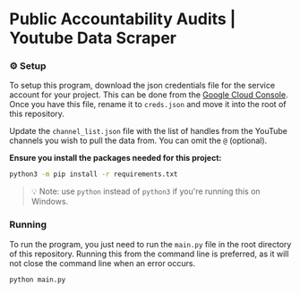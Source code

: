 # Public Accountability Audits | Youtube Data Scraper


### ⚙️ Setup
To setup this program, download the json credentials file for the service account for your project. This can be done from the [Google Cloud Console](https://console.cloud.google.com/apis/credentials). Once you have this file, rename it to `creds.json` and move it into the root of this repository.

Update the `channel_list.json` file with the list of handles from the YouTube channels you wish to pull the data from. You can omit the `@` (optional).

**Ensure you install the packages needed for this project:** 
```sh
python3 -m pip install -r requirements.txt
``` 
> 💡 Note: use `python` instead of `python3` if you're running this on Windows.

### Running

To run the program, you just need to run the `main.py` file in the root directory of this repository. Running this from the command line is preferred, as it will not close the command line when an error occurs.
```sh
python main.py
```